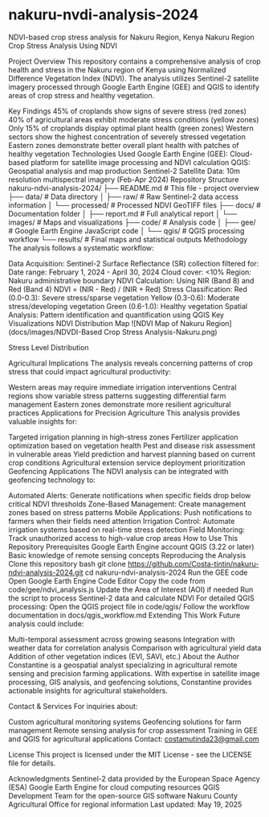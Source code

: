 # nakuru-nvdi-analysis-2024
NDVI-based crop stress analysis for Nakuru Region, Kenya
Nakuru Region Crop Stress Analysis Using NDVI

Project Overview
This repository contains a comprehensive analysis of crop health and stress in the Nakuru region of Kenya using Normalized Difference Vegetation Index (NDVI). The analysis utilizes Sentinel-2 satellite imagery processed through Google Earth Engine (GEE) and QGIS to identify areas of crop stress and healthy vegetation.

Key Findings
45% of croplands show signs of severe stress (red zones)
40% of agricultural areas exhibit moderate stress conditions (yellow zones)
Only 15% of croplands display optimal plant health (green zones)
Western sectors show the highest concentration of severely stressed vegetation
Eastern zones demonstrate better overall plant health with patches of healthy vegetation
Technologies Used
Google Earth Engine (GEE): Cloud-based platform for satellite image processing and NDVI calculation
QGIS: Geospatial analysis and map production
Sentinel-2 Satellite Data: 10m resolution multispectral imagery (Feb-Apr 2024)
Repository Structure
nakuru-ndvi-analysis-2024/
├── README.md               # This file - project overview
├── data/                   # Data directory
│   ├── raw/                # Raw Sentinel-2 data access information
│   └── processed/          # Processed NDVI GeoTIFF files
├── docs/                   # Documentation folder
│   ├── report.md           # Full analytical report
│   └── images/             # Maps and visualizations
├── code/                   # Analysis code
│   ├── gee/                # Google Earth Engine JavaScript code
│   └── qgis/               # QGIS processing workflow
└── results/                # Final maps and statistical outputs
Methodology
The analysis follows a systematic workflow:

Data Acquisition: Sentinel-2 Surface Reflectance (SR) collection filtered for:
Date range: February 1, 2024 - April 30, 2024
Cloud cover: <10%
Region: Nakuru administrative boundary
NDVI Calculation: Using NIR (Band 8) and Red (Band 4)
NDVI = (NIR - Red) / (NIR + Red)
Stress Classification:
Red (0.0-0.3): Severe stress/sparse vegetation
Yellow (0.3-0.6): Moderate stress/developing vegetation
Green (0.6-1.0): Healthy vegetation
Spatial Analysis: Pattern identification and quantification using QGIS
Key Visualizations
NDVI Distribution Map
![NDVI Map of Nakuru Region](docs/images/NDVDI-Based Crop Stress Analysis-Nakuru.png)

Stress Level Distribution

Agricultural Implications
The analysis reveals concerning patterns of crop stress that could impact agricultural productivity:

Western areas may require immediate irrigation interventions
Central regions show variable stress patterns suggesting differential farm management
Eastern zones demonstrate more resilient agricultural practices
Applications for Precision Agriculture
This analysis provides valuable insights for:

Targeted irrigation planning in high-stress zones
Fertilizer application optimization based on vegetation health
Pest and disease risk assessment in vulnerable areas
Yield prediction and harvest planning based on current crop conditions
Agricultural extension service deployment prioritization
Geofencing Applications
The NDVI analysis can be integrated with geofencing technology to:

Automated Alerts: Generate notifications when specific fields drop below critical NDVI thresholds
Zone-Based Management: Create management zones based on stress patterns
Mobile Applications: Push notifications to farmers when their fields need attention
Irrigation Control: Automate irrigation systems based on real-time stress detection
Field Monitoring: Track unauthorized access to high-value crop areas
How to Use This Repository
Prerequisites
Google Earth Engine account
QGIS (3.22 or later)
Basic knowledge of remote sensing concepts
Reproducing the Analysis
Clone this repository
bash
git clone https://github.com/Costa-tintin/nakuru-ndvi-analysis-2024.git
cd nakuru-ndvi-analysis-2024
Run the GEE code
Open Google Earth Engine Code Editor
Copy the code from code/gee/ndvi_analysis.js
Update the Area of Interest (AOI) if needed
Run the script to process Sentinel-2 data and calculate NDVI
For detailed QGIS processing:
Open the QGIS project file in code/qgis/
Follow the workflow documentation in docs/qgis_workflow.md
Extending This Work
Future analysis could include:

Multi-temporal assessment across growing seasons
Integration with weather data for correlation analysis
Comparison with agricultural yield data
Addition of other vegetation indices (EVI, SAVI, etc.)
About the Author
Constantine is a geospatial analyst specializing in agricultural remote sensing and precision farming applications. With expertise in satellite image processing, GIS analysis, and geofencing solutions, Constantine provides actionable insights for agricultural stakeholders.

Contact & Services
For inquiries about:

Custom agricultural monitoring systems
Geofencing solutions for farm management
Remote sensing analysis for crop assessment
Training in GEE and QGIS for agricultural applications
Contact: costamutinda23@gmail.com

License
This project is licensed under the MIT License - see the LICENSE file for details.

Acknowledgments
Sentinel-2 data provided by the European Space Agency (ESA)
Google Earth Engine for cloud computing resources
QGIS Development Team for the open-source GIS software
Nakuru County Agricultural Office for regional information
Last updated: May 19, 2025



